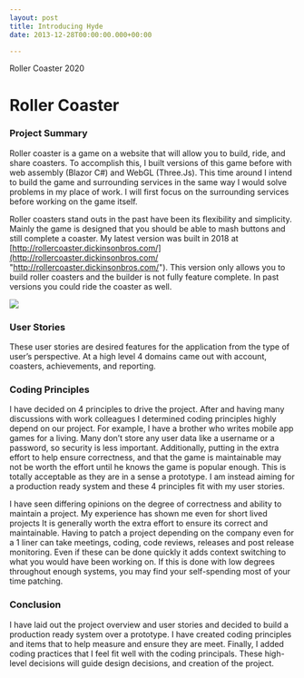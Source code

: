 ```yaml
---
layout: post
title: Introducing Hyde
date: 2013-12-28T00:00:00.000+00:00

---
```

Roller Coaster 2020

# Roller Coaster

### Project Summary

Roller coaster is a game on a website that will allow you to build, ride, and share coasters. To accomplish this, I built versions of this game before with web assembly (Blazor C#) and WebGL (Three.Js). This time around I intend to build the game and surrounding services in the same way I would solve problems in my place of work. I will first focus on the surrounding services before working on the game itself.

Roller coasters stand outs in the past have been its flexibility and simplicity. Mainly the game is designed that you should be able to mash buttons and still complete a coaster. My latest version was built in 2018 at [http://rollercoaster.dickinsonbros.com/](http://rollercoaster.dickinsonbros.com/ "http://rollercoaster.dickinsonbros.com/"). This version only allows you to build roller coasters and the builder is not fully feature complete. In past versions you could ride the coaster as well.

![](/uploads/Tracks.PNG)

### User Stories

These user stories are desired features for the application from the type of user’s perspective. At a high level 4 domains came out with account, coasters, achievements, and reporting.


### Coding Principles

I have decided on 4 principles to drive the project. After and having many discussions with work colleagues I determined coding principles highly depend on our project. For example, I have a brother who writes mobile app games for a living. Many don’t store any user data like a username or a password, so security is less important. Additionally, putting in the extra effort to help ensure correctness, and that the game is maintainable may not be worth the effort until he knows the game is popular enough. This is totally acceptable as they are in a sense a prototype. I am instead aiming for a production ready system and these 4 principles fit with my user stories.

I have seen differing opinions on the degree of correctness and ability to maintain a project. My experience has shown me even for short lived projects It is generally worth the extra effort to ensure its correct and maintainable. Having to patch a project depending on the company even for a 1 liner can take meetings, coding, code reviews, releases and post release monitoring. Even if these can be done quickly it adds context switching to what you would have been working on. If this is done with low degrees throughout enough systems, you may find your self-spending most of your time patching.

### Conclusion

I have laid out the project overview and user stories and decided to build a production ready system over a prototype. I have created coding principles and items that to help measure and ensure they are meet. Finally, I added coding practices that I feel fit well with the coding principals. These high-level decisions will guide design decisions, and creation of the project.
